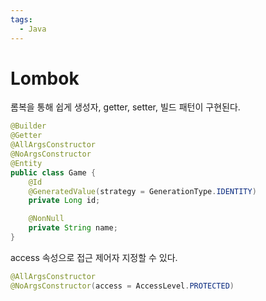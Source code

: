 ```yaml
---
tags:
  - Java
---
```

# Lombok

롬복을 통해 쉽게 생성자, getter, setter, 빌드 패턴이 구현된다.

```java
@Builder
@Getter
@AllArgsConstructor
@NoArgsConstructor
@Entity
public class Game {
    @Id
    @GeneratedValue(strategy = GenerationType.IDENTITY)
    private Long id;

    @NonNull
    private String name;
}
```

access 속성으로 접근 제어자 지정할 수 있다.

```java
@AllArgsConstructor
@NoArgsConstructor(access = AccessLevel.PROTECTED)
```